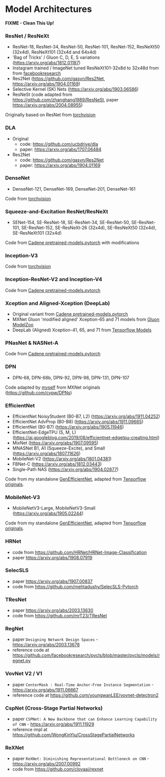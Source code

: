 # Model Architectures

__FIXME - Clean This Up!__

### ResNet / ResNeXt

* ResNet-18, ResNet-34, ResNet-50, ResNet-101, ResNet-152, ResNeXt50 (32x4d), ResNeXt101 (32x4d and 64x4d) 
* 'Bag of Tricks' / Gluon C, D, E, S variations (https://arxiv.org/abs/1812.01187)
* Instagram trained / ImageNet tuned ResNeXt101-32x8d to 32x48d from from [facebookresearch](https://pytorch.org/hub/facebookresearch_WSL-Images_resnext/)
* Res2Net (https://github.com/gasvn/Res2Net, https://arxiv.org/abs/1904.01169)
* Selective Kernel (SK) Nets (https://arxiv.org/abs/1903.06586)
* ResNeSt (code adapted from https://github.com/zhanghang1989/ResNeSt, paper https://arxiv.org/abs/2004.08955)

Originally based on ResNet from [torchvision](https://github.com/pytorch/vision/tree/master/torchvision/models)

### DLA

* Original
  * code: https://github.com/ucbdrive/dla
  * paper: https://arxiv.org/abs/1707.06484
* Res2Net
  * code: https://github.com/gasvn/Res2Net
  * paper: https://arxiv.org/abs/1904.01169

### DenseNet 

* DenseNet-121, DenseNet-169, DenseNet-201, DenseNet-161

Code from [torchvision](https://github.com/pytorch/vision/tree/master/torchvision/models)

### Squeeze-and-Excitation ResNet/ResNeXt 

* SENet-154, SE-ResNet-18, SE-ResNet-34, SE-ResNet-50, SE-ResNet-101, SE-ResNet-152, SE-ResNeXt-26 (32x4d), SE-ResNeXt50 (32x4d), SE-ResNeXt101 (32x4d)

Code from [Cadene pretrained-models.pytorch](https://github.com/Cadene/pretrained-models.pytorch) with modifications

### Inception-V3 

Code from [torchvision](https://github.com/pytorch/vision/tree/master/torchvision/models)

### Inception-ResNet-V2 and Inception-V4 

Code from [Cadene pretrained-models.pytorch](https://github.com/Cadene/pretrained-models.pytorch)

### Xception and Aligned-Xception (DeepLab)

* Original variant from [Cadene pretrained-models.pytorch](https://github.com/Cadene/pretrained-models.pytorch)
* MXNet Gluon 'modified aligned' Xception-65 and 71 models from [Gluon ModelZoo](https://github.com/dmlc/gluon-cv/tree/master/gluoncv/model_zoo)
* DeepLab (Aligned) Xception-41, 65, and 71 from [Tensorflow Models](https://github.com/tensorflow/models/tree/master/research/deeplab)

### PNasNet & NASNet-A

Code from [Cadene pretrained-models.pytorch](https://github.com/Cadene/pretrained-models.pytorch)
 
### DPN

* DPN-68, DPN-68b, DPN-92, DPN-98, DPN-131, DPN-107 

Code adapted by [myself](https://github.com/rwightman/pytorch-dpn-pretrained) from MXNet originals (https://github.com/cypw/DPNs)

### EfficientNet 

* EfficientNet NoisyStudent (B0-B7, L2) (https://arxiv.org/abs/1911.04252)
* EfficientNet AdvProp (B0-B8) (https://arxiv.org/abs/1911.09665)
* EfficientNet (B0-B7) (https://arxiv.org/abs/1905.11946)
* EfficientNet-EdgeTPU (S, M, L) (https://ai.googleblog.com/2019/08/efficientnet-edgetpu-creating.html)
* MixNet (https://arxiv.org/abs/1907.09595)
* MNASNet B1, A1 (Squeeze-Excite), and Small (https://arxiv.org/abs/1807.11626)
* MobileNet-V2 (https://arxiv.org/abs/1801.04381)    
* FBNet-C (https://arxiv.org/abs/1812.03443)
* Single-Path NAS (https://arxiv.org/abs/1904.02877)

Code from my standalone [GenEfficientNet](https://github.com/rwightman/gen-efficientnet-pytorch), adapted from [Tensorflow originals](https://github.com/tensorflow/tpu/tree/master/models/official/efficientnet).

### MobileNet-V3
 
* MobileNetV3-Large, MobileNetV3-Small (https://arxiv.org/abs/1905.02244)

Code from my standalone [GenEfficientNet](https://github.com/rwightman/gen-efficientnet-pytorch), adapted from [Tensorflow originals](https://github.com/tensorflow/models/tree/master/research/slim/nets/mobilenet).

### HRNet

* code from https://github.com/HRNet/HRNet-Image-Classification
* paper https://arxiv.org/abs/1908.07919

### SelecSLS

* paper https://arxiv.org/abs/1907.00837
* code from https://github.com/mehtadushy/SelecSLS-Pytorch

### TResNet

* paper https://arxiv.org/abs/2003.13630
* code from https://github.com/mrT23/TResNet

### RegNet

* paper `Designing Network Design Spaces` - https://arxiv.org/abs/2003.13678
* reference code at https://github.com/facebookresearch/pycls/blob/master/pycls/models/regnet.py

### VovNet V2 / V1

* paper `CenterMask : Real-Time Anchor-Free Instance Segmentation` - https://arxiv.org/abs/1911.06667
* reference code at https://github.com/youngwanLEE/vovnet-detectron2

### CspNet (Cross-Stage Partial Networks)
* paper `CSPNet: A New Backbone that can Enhance Learning Capability of CNN` - https://arxiv.org/abs/1911.11929
* reference impl at https://github.com/WongKinYiu/CrossStagePartialNetworks

### ReXNet
* paper `ReXNet: Diminishing Representational Bottleneck on CNN` - https://arxiv.org/abs/2007.00992
* code from https://github.com/clovaai/rexnet
